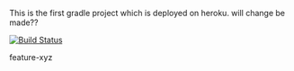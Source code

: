This is the first gradle project which is deployed on heroku.
will change be made??

[![Build Status](https://app.travis-ci.com/yarenarslann/odev3.svg?branch=master)](https://app.travis-ci.com/yarenarslann/odev3)

feature-xyz